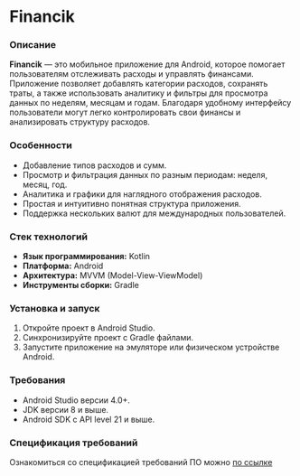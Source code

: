 # Financik

### Описание

**Financik** — это мобильное приложение для Android, которое помогает пользователям отслеживать расходы и управлять финансами. Приложение позволяет добавлять категории расходов, сохранять траты, а также использовать аналитику и фильтры для просмотра данных по неделям, месяцам и годам. Благодаря удобному интерфейсу пользователи могут легко контролировать свои финансы и анализировать структуру расходов.

### Особенности

- Добавление типов расходов и сумм.
- Просмотр и фильтрация данных по разным периодам: неделя, месяц, год.
- Аналитика и графики для наглядного отображения расходов.
- Простая и интуитивно понятная структура приложения.
- Поддержка нескольких валют для международных пользователей.

### Стек технологий

- **Язык программирования:** Kotlin
- **Платформа:** Android
- **Архитектура:** MVVM (Model-View-ViewModel)
- **Инструменты сборки:** Gradle

### Установка и запуск

1. Откройте проект в Android Studio.
2. Синхронизируйте проект с Gradle файлами.
3. Запустите приложение на эмуляторе или физическом устройстве Android.

### Требования

- Android Studio версии 4.0+.
- JDK версии 8 и выше.
- Android SDK с API level 21 и выше.

### Спецификация требований

Ознакомиться со спецификацией требований ПО можно [по ссылке](https://github.com/GutkovskiyArtem/Financik/blob/master/Requirements/SRS.md)
